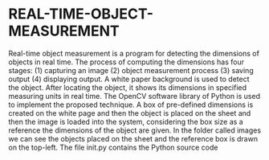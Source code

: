 # REAL-TIME-OBJECT-MEASUREMENT
Real-time object measurement is a program for detecting the dimensions of objects in real time.  The process of computing the dimensions has four stages: (1) capturing an image (2) object measurement process (3) saving output (4) displaying output.  A white paper  background is used to detect the object. After locating the object, it shows its dimensions in specified measuring units in real time. The OpenCV software library of Python is used to implement the proposed technique. 
A box of pre-defined dimensions is created on the white page and then the object is placed on the sheet and then the image is loaded into the system, considering the box size as a reference the dimensions of the object are given.
In the folder called images we can see the objects placed on the sheet and the reference box is drawn on the top-left.
The file init.py contains the Python source code
